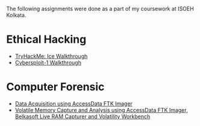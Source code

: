 The following assignments were done as a part of my coursework at ISOEH Kolkata.

# Ethical Hacking

* [TryHackMe: Ice Walkthrough](https://github.com/dassarthak18/ISOEH-Assignments/blob/main/Ethical%20Hacking/ISOEH_EH_Report_1.pdf)
* [Cybersploit-1 Walkthrough](https://github.com/dassarthak18/ISOEH-Assignments/blob/main/Ethical%20Hacking/ISOEH_EH_Final_Exam.pdf)

# Computer Forensic

* [Data Acquisition using AccessData FTK Imager](https://github.com/dassarthak18/ISOEH-Assignments/blob/main/Computer%20Forensic/ISOEH_CF_Report_1.pdf)
* [Volatile Memory Capture and Analysis using AccessData FTK Imager, Belkasoft Live RAM Capturer and Volatility Workbench](https://github.com/dassarthak18/ISOEH-Assignments/blob/main/Computer%20Forensic/ISOEH_CF_Report_1.pdf)

